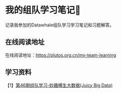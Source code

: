 # 我的组队学习笔记📒
记录我参加的Datawhale组队学习学习笔记和习题解答。

## 在线阅读地址
在线阅读地址：https://plutos.org.cn/my-team-learning

## 学习资料
【1】[第46期组队学习-妙趣横生大数据(Juicy Big Data)](https://datawhalechina.github.io/juicy-bigdata)  